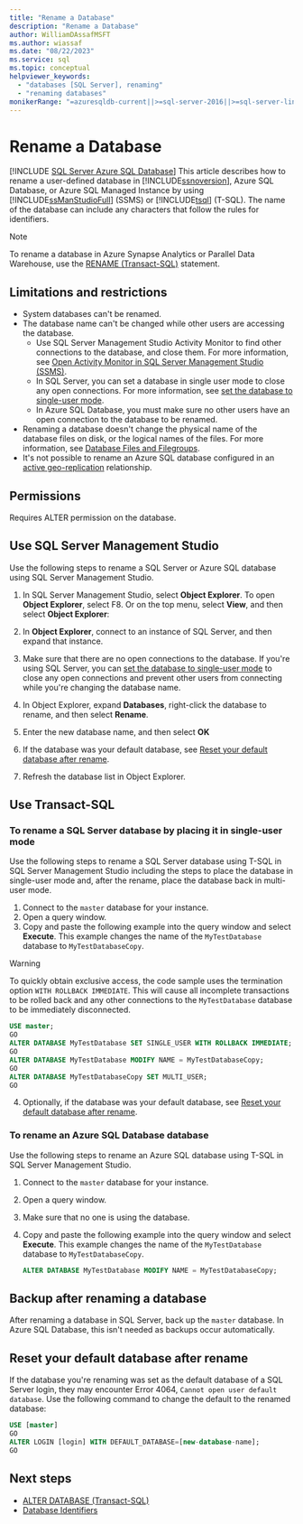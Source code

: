 ```yaml
---
title: "Rename a Database"
description: "Rename a Database"
author: WilliamDAssafMSFT
ms.author: wiassaf
ms.date: "08/22/2023"
ms.service: sql
ms.topic: conceptual
helpviewer_keywords:
  - "databases [SQL Server], renaming"
  - "renaming databases"
monikerRange: "=azuresqldb-current||>=sql-server-2016||>=sql-server-linux-2017||=azuresqldb-mi-current"
---
```

# Rename a Database

[!INCLUDE [SQL Server Azure SQL Database](../../includes/applies-to-version/sql-asdb-asdbmi.md)]
  This article describes how to rename a user-defined database in [!INCLUDE[ssnoversion](../../includes/ssnoversion-md.md)], Azure SQL Database, or Azure SQL Managed Instance by using [!INCLUDE[ssManStudioFull](../../includes/ssmanstudiofull-md.md)] (SSMS) or [!INCLUDE[tsql](../../includes/tsql-md.md)] (T-SQL). The name of the database can include any characters that follow the rules for identifiers.  

> [!NOTE]
> To rename a database in Azure Synapse Analytics or Parallel Data Warehouse, use the [RENAME (Transact-SQL)](../../t-sql/statements/rename-transact-sql.md) statement.
  
## Limitations and restrictions  
  
- System databases can't be renamed.
- The database name can't be changed while other users are accessing the database. 
  - Use SQL Server Management Studio Activity Monitor to find other connections to the database, and close them. For more information, see [Open Activity Monitor in SQL Server Management Studio (SSMS)](../performance-monitor/open-activity-monitor-sql-server-management-studio.md).
  - In SQL Server, you can set a database in single user mode to close any open connections. For more information, see [set the database to single-user mode](../../relational-databases/databases/set-a-database-to-single-user-mode.md).
  - In Azure SQL Database, you must make sure no other users have an open connection to the database to be renamed.
- Renaming a database doesn't change the physical name of the database files on disk, or the logical names of the files. For more information, see [Database Files and Filegroups](database-files-and-filegroups.md#logical-and-physical-file-names).
- It's not possible to rename an Azure SQL database configured in an [active geo-replication](/azure/azure-sql/database/active-geo-replication-overview) relationship.

## Permissions

Requires ALTER permission on the database.  
  
## Use SQL Server Management Studio

Use the following steps to rename a SQL Server or Azure SQL database using SQL Server Management Studio.

1. In SQL Server Management Studio, select **Object Explorer**. To open **Object Explorer**, select F8. Or on the top menu, select **View**, and then select **Object Explorer**:
  
2. In **Object Explorer**, connect to an instance of SQL Server, and then expand that instance.
  
3. Make sure that there are no open connections to the database. If you're using SQL Server, you can [set the database to single-user mode](../../relational-databases/databases/set-a-database-to-single-user-mode.md) to close any open connections and prevent other users from connecting while you're changing the database name.  
  
4. In Object Explorer, expand **Databases**, right-click the database to rename, and then select **Rename**.  
  
5. Enter the new database name, and then select **OK**
  
6. If the database was your default database, see [Reset your default database after rename](#reset-your-default-database-after-rename).

7. Refresh the database list in Object Explorer.

## Use Transact-SQL  
  
### To rename a SQL Server database by placing it in single-user mode

Use the following steps to rename a SQL Server database using T-SQL in SQL Server Management Studio including the steps to place the database in single-user mode and, after the rename, place the database back in multi-user mode.
  
1. Connect to the `master` database for your instance.  
2. Open a query window.  
3. Copy and paste the following example into the query window and select **Execute**. This example changes the name of the `MyTestDatabase` database to `MyTestDatabaseCopy`.
  
> [!WARNING]
> To quickly obtain exclusive access, the code sample uses the termination option `WITH ROLLBACK IMMEDIATE`. This will cause all incomplete transactions to be rolled back and any other connections to the `MyTestDatabase` database to be immediately disconnected.  

   ```sql
   USE master;  
   GO  
   ALTER DATABASE MyTestDatabase SET SINGLE_USER WITH ROLLBACK IMMEDIATE;
   GO
   ALTER DATABASE MyTestDatabase MODIFY NAME = MyTestDatabaseCopy;
   GO  
   ALTER DATABASE MyTestDatabaseCopy SET MULTI_USER;
   GO
   ```  

4. Optionally, if the database was your default database, see [Reset your default database after rename](#reset-your-default-database-after-rename).

### To rename an Azure SQL Database database

Use the following steps to rename an Azure SQL database using T-SQL in SQL Server Management Studio.
  
1. Connect to the `master` database for your instance.  
2. Open a query window.
3. Make sure that no one is using the database.
4. Copy and paste the following example into the query window and select **Execute**. This example changes the name of the `MyTestDatabase` database to `MyTestDatabaseCopy`.
  
   ```sql
   ALTER DATABASE MyTestDatabase MODIFY NAME = MyTestDatabaseCopy;
   ```  

## Backup after renaming a database  

After renaming a database in SQL Server, back up the `master` database. In Azure SQL Database, this isn't needed as backups occur automatically.  
  
## Reset your default database after rename

If the database you're renaming was set as the default database of a SQL Server login, they may encounter Error 4064, `Cannot open user default database`. Use the following command to change the default to the renamed database:

```sql
USE [master]
GO
ALTER LOGIN [login] WITH DEFAULT_DATABASE=[new-database-name];
GO
```

## Next steps

- [ALTER DATABASE (Transact-SQL)](../../t-sql/statements/alter-database-transact-sql.md)
- [Database Identifiers](../../relational-databases/databases/database-identifiers.md)  
